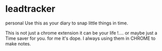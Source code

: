 # leadtracker

personal Use this as your diary to snap little things in time.

This is not just a chrome extension it can be your life !.... or maybe just a Time saver for you.
for me it's dope. I  always using them in CHROME to make notes. 
